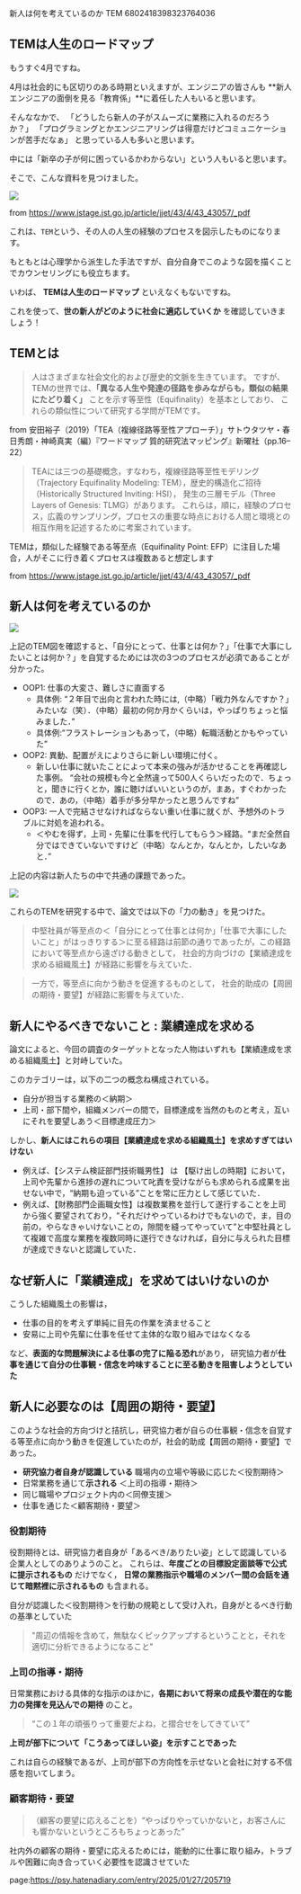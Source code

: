 新人は何を考えているのか
TEM
6802418398323764036


## TEMは人生のロードマップ

もうすぐ4月ですね。

4月は社会的にも区切りのある時期といえますが、エンジニアの皆さんも **新人エンジニアの面倒を見る「教育係」**に着任した人もいると思います。

そんななかで、 「どうしたら新人の子がスムーズに業務に入れるのだろうか？」
「プログラミングとかエンジニアリングは得意だけどコミュニケーションが苦手だなぁ」
と思っている人も多いと思います。

中には「新卒の子が何に困っているかわからない」という人もいると思います。

そこで、こんな資料を見つけました。

<img src="https://github.com/minegishirei/psy/blob/main/img/tem/new_engineer.png">

from https://www.jstage.jst.go.jp/article/jjet/43/4/43_43057/_pdf

これは、`TEM`という、その人の人生の経験のプロセスを図示したものになります。

もともとは心理学から派生した手法ですが、自分自身でこのような図を描くことでカウンセリングにも役立ちます。

いわば、 **TEMは人生のロードマップ** といえなくもないですね。

これを使って、**世の新人がどのように社会に適応していくか** を確認していきましょう！





## TEMとは

> 人はさまざまな社会文化的および歴史的文脈を生きています。
> ですが、 TEMの世界では、**「異なる人生や発達の径路を歩みながらも，類似の結果にたどり着く」** ことを示す等至性（Equifinality）を基本としており、
> これらの類似性について研究する学問がTEMです。

from 安田裕子（2019）「TEA（複線径路等至性アプローチ）」サトウタツヤ・春日秀朗・神崎真実（編）『ワードマップ 質的研究法マッピング』新曜社（pp.16–22）

> TEAには三つの基礎概念，すなわち，複線径路等至性モデリング（Trajectory Equifinality Modeling: TEM），歴史的構造化ご招待（Historically Structured Inviting: HSI），
> 発生の三層モデル（Three Layers of Genesis: TLMG）があります。
> これらは，順に，経験のプロセス，広義のサンプリング，プロセスの重要な時点における人間と環境との相互作用を記述するために考案されています。

TEMは，類似した経験である等至点（Equifinality Point: EFP）に注目した場合，人がそこに行き着くプロセスは複数あると想定します

from https://www.jstage.jst.go.jp/article/jjet/43/4/43_43057/_pdf



## 新人は何を考えているのか

<img src="https://github.com/minegishirei/psy/blob/main/img/tem/new_engineer.png">

上記のTEM図を確認すると、「自分にとって、仕事とは何か？」「仕事で大事にしたいことは何か？」を自覚するためには次の3つのプロセスが必須であることが分かった。

- OOP1: 仕事の大変さ、難しさに直面する
    - 具体例: “２年目で出向と言われた時には,（中略）「戦力外なんですか？」みたいな（笑）．（中略）最初の何か月かくらいは，やっぱりちょっと悩みました．”
    - 具体例:“フラストレーションもあって，（中略）転職活動とかもやっていた”
- OOP2: 異動、配置がえによりさらに新しい環境に付く。
    - 新しい仕事に就いたことによって本来の強みが活かせることを再確認した事例。
    “会社の規模も今と全然違って500人くらいだったので．ちょっと，聞きに行くとか，誰に聴けばいいというのが，まあ，すぐわかったので．あの，（中略）着手が多分早かったと思うんですね”
- OOP3: 一人で完結させなければならない重い仕事に就くが、予想外のトラブルに対処を追われる。
    - ＜やむを得ず，上司・先輩に仕事を代行してもらう＞経路。“まだ全然自分ではできていないですけど（中略）なんとか，なんとか，したいなあと．”

上記の内容は新人たちの中で共通の課題であった。

<img src="https://github.com/minegishirei/psy/blob/main/img/tem/new_engineer2.png">

これらのTEMを研究する中で、論文では以下の「力の動き」を見つけた。

> 中堅社員が等至点の＜「自分にとって仕事とは何か」「仕事で大事にしたいこと」がはっきりする＞に至る経路は前節の通りであったが，この経路において等至点から遠ざける動きとして，
> 社会的方向づけの【業績達成を求める組織風土】が経路に影響を与えていた．

> 一方で，等至点に向かう動きを促進するものとして，
> 社会的助成の【周囲の期待・要望】が経路に影響を与えていた．



## 新人にやるべきでないこと : 業績達成を求める


論文によると、今回の調査のターゲットとなった人物はいずれも【業績達成を求める組織風土】と対峙していた。

このカテゴリーは，以下の二つの概念ね構成されている。

- 自分が担当する業務の＜納期＞
- 上司・部下間や，組織メンバーの間で，目標達成を当然のものと考え，互いにそれを要望しあう＜目標達成圧力＞

しかし、**新人にはこれらの項目【業績達成を求める組織風土】を求めすぎてはいけない**

- 例えば、【システム検証部門技術職男性】 は 【駆け出しの時期】において，上司や先輩から進捗の遅れについて叱責を受けながらも求められる成果を出せない中で，“納期も迫っている”ことを常に圧力として感じていた．
- 例えば、【財務部門企画職女性】は複数業務を並行して遂行することを上司から強く要望されており，“それだけやっているわけでもないので，ま，目の前の，やらなきゃいけないことの，隙間を縫ってやっていて”と中堅社員として複雑で高度な業務を複数同時に遂行できなければ，自分に与えられた目標が達成できないと認識していた．


## なぜ新人に「業績達成」を求めてはいけないのか

こうした組織風土の影響は，

- 仕事の目的を考えず単純に目先の作業を済ませること
- 安易に上司や先輩に仕事を任せて主体的な取り組みではなくなる

など、**表面的な問題解決による仕事の完了に陥る恐れ**があり，
研究協力者が**仕事を通じて自分の仕事観・信念を吟味することに至る動きを阻害しようとしていた**



## 新人に必要なのは【周囲の期待・要望】 

このような社会的方向づけと拮抗し，研究協力者が自らの仕事観・信念を自覚する等至点に向かう動きを促進していたのが，社会的助成【周囲の期待・要望】であった。

- **研究協力者自身が認識している** 職場内の立場や等級に応じた＜役割期待＞
- 日常業務を通じて**示される** ＜上司の指導・期待＞
- 同じ職場やプロジェクト内の＜同僚支援＞
- 仕事を通じた＜顧客期待・要望＞



### 役割期待

役割期待とは、研究協力者自身が「あるべき/ありたい姿」として認識している企業人としてのありようのこと。
これらは、**年度ごとの目標設定面談等で公式に提示されるもの** だけでなく， **日常の業務指示や職場のメンバー間の会話を通じて暗黙裡に示されるもの** も含まれる。

自分が認識した＜役割期待＞を行動の規範として受け入れ，自身がとるべき行動の基準としていた

> "周辺の情報を含めて，無駄なくピックアップするということと，それを適切に分析できるようになること" 


### 上司の指導・期待

日常業務における具体的な指示のほかに，**各期において将来の成長や潜在的な能力の発揮を見込んでの期待** のこと。

> “この１年の頑張りって重要だよね，と摺合せをしてきていて”

**上司が部下について「こうあってほしい姿」を示すことであった** 

これは自らの経験であるが、上司が部下の方向性を示せないと会社に対する不信感を抱いてしまう。


### 顧客期待・要望

> （顧客の要望に応えることを）“やっぱりやっていかないと，お客さんにも響かないというところもちょっとあった”

社内外の顧客の期待・要望に応えるためには，能動的に仕事に取り組み，トラブルや困難に向き合っていく必要性を認識させていた























page:https://psy.hatenadiary.com/entry/2025/01/27/205719
